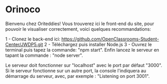 # Orinoco
Bienvenu chez Oriteddies! 
Vous trouverez ici le front-end du site, pour pouvoir le visualiser correctement, voici quelques recommandations:

1 - Clonez le back-end ici: https://github.com/OpenClassrooms-Student-Center/JWDP5.git
2 - Téléchargez puis installer Node.js
3 - Ouvrez le terminal puis tapez la commande: "npm start". Enfin lancez le serveur en tapant la commande : "node server".

Le serveur doit fonctionner sur "localhost" avec le port par défaut "3000".
Si le serveur fonctionne sur un autre port, la console l'indiquera au démarrage du serveur, avec, par exemple : "Listening on port 3001".
